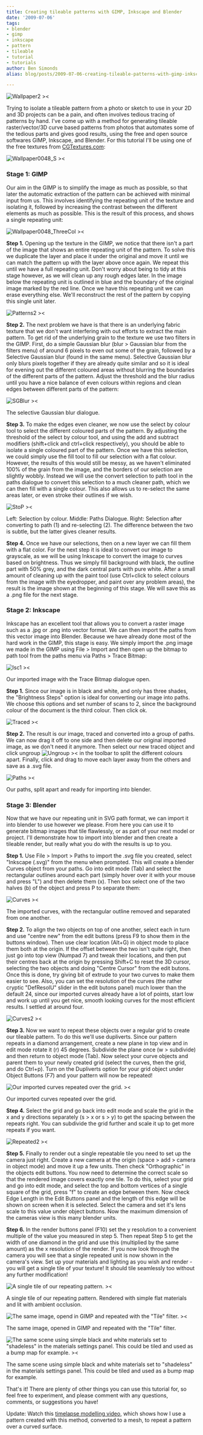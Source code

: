 ```yaml
---
title: Creating tileable patterns with GIMP, Inkscape and Blender
date: '2009-07-06'
tags:
- blender
- gimp
- inkscape
- pattern
- tileable
- tutorial
- tutorials
author: Ben Simonds
alias: blog/posts/2009-07-06-creating-tileable-patterns-with-gimp-inkscape-and-blender

---
```


![Wallpaper2 ><](/images/old/wallpaper23.jpg)

Trying to isolate a tileable pattern from a photo or sketch to use in your 2D and 3D projects can be a pain, and often involves tedious tracing of patterns by hand. I've come up with a method for generating tileable raster/vector/3D curve based patterns from photos that automates some of the tedious parts and gives good results, using the free and open source softwares GIMP, Inkscape, and Blender. For this tutorial I'll be using one of the free textures from [CGTextures.com](http://www.CGTextures.com/):

![Wallpaper0048_S ><](/images/old/wallpaper0048_s.jpg?w=201)

### Stage 1: GIMP

Our aim in the GIMP is to simplify the image as much as possible, so that later the automatic extraction of the pattern can be achieved with minimal input from us. This involves identifying the repeating unit of the texture and isolating it, followed by increasing the contrast between the different elements as much as possible. This is the result of this process, and shows a single repeating unit:

![Wallpaper0048_ThreeCol ><](/images/old/wallpaper0048_threecol.jpg?w=201)

**Step 1.** Opening up the texture in the GIMP, we notice that there isn't a part of the image that shows an entire repeating unit of the pattern. To solve this we duplicate the layer and place it under the original and move it until we can match the pattern up with the layer above once again. We repeat this until we have a full repeating unit. Don't worry about being to tidy at this stage however, as we will clean up any rough edges later. In the image below the repeating unit is outlined in blue and the boundary of the original image marked by the red line. Once we have this repeating unit we can erase everything else. We'll reconstruct the rest of the pattern by copying this single unit later.

![Patterns2 ><](/images/old/patterns2.jpg)



**Step 2.** The next problem we have is that there is an underlying fabric texture that we don't want interfering with out efforts to extract the main pattern. To get rid of the underlying grain to the texture we use two filters in the GIMP. First, do a simple Gaussian blur (blur > Gaussian blur from the filters menu) of around 6 pixels to even out some of the grain, followed by a Selective Gaussian blur (found in the same menu). Selective Gaussian blur only blurs pixels together if they are already quite similar and so it is ideal for evening out the different coloured areas without blurring the boundaries of the different parts of the pattern. Adjust the threshold and the blur radius until you have a nice balance of even colours within regions and clean edges between different parts of the pattern:

![SGBlur ><](/images/old/sgblur.jpg)

The selective Gaussian blur dialogue.

**Step 3.** To make the edges even cleaner, we now use the select by colour tool to select the different coloured parts of the pattern. By adjusting the threshold of the select by colour tool, and using the add and subtract modifiers (shift+click and ctrl+click respectively), you should be able to isolate a single coloured part of the pattern. Once we have this selection, we could simply use the fill tool to fill our selection with a flat colour. However, the results of this would still be messy, as we haven't eliminated 100% of the grain from the image, and the borders of our selection are slightly wobbly. Instead we will use the convert selection to path tool in the paths dialogue to convert this selection to a much cleaner path, which we can then fill with a single colour. This also allows us to re-select the same areas later, or even stroke their outlines if we wish.

![StoP ><](/images/old/stop.jpg)


Left: Selection by colour. Middle: Paths Dialogue. Right: Selection after converting to path (1) and re-selecting (2). The difference between the two is subtle, but the latter gives cleaner results.

**Step 4.** Once we have our selections, then on a new layer we can fill them with a flat color. For the next step it is ideal to convert our image to grayscale, as we will be using Inkscape to convert the image to curves based on brightness. Thus we simply fill background with black, the outline part with 50% grey, and the dark central parts with pure white. After a small amount of cleaning up with the paint tool (use Ctrl+click to select colours from the image with the eyedropper, and paint over any problem areas), the result is the image shown at the beginning of this stage. We will save this as a .png file for the next stage.

### Stage 2: Inkscape

Inkscape has an excellent tool that allows you to convert a raster image such as a .jpg or .png into vector format. We can then import the paths from this vector image into Blender. Because we have already done most of the hard work in the GIMP, this stage is easy. We simply import the .png image we made in the GIMP using File > Import and then open up the bitmap to path tool from the paths menu via Paths > Trace Bitmap:

![Isc1 ><](/images/old/isc1.jpg)

Our imported image with the Trace Bitmap dialogue open.

**Step 1.** Since our image is in black and white, and only has three shades, the "Brightness Steps" option is ideal for converting our image into paths. We choose this options and set number of scans to 2, since the background colour of the document is the third colour. Then click ok.

![Traced ><](/images/old/traced.jpg)


**Step 2.** The result is our image, traced and converted into a group of paths. We can now drag it off to one side and then delete our original imported image, as we don't need it anymore. Then select our new traced object and click ungroup ![Ungroup ><](/images/old/ungroup.gif) in the toolbar to split the different colours apart. Finally, click and drag to move each layer away from the others and save as a .svg file.

![Paths ><](/images/old/paths.jpg)

Our paths, split apart and ready for importing into blender.

### Stage 3: Blender

Now that we have our repeating unit in SVG path format, we can import it into blender to use however we please. From here you can use it to generate bitmap images that tile flawlessly, or as part of your next model or project. I'll demonstrate how to import into blender and then create a tileable render, but really what you do with the results is up to you.

**Step 1.** Use File > Import > Paths to import the .svg file you created, select "Inkscape (.svg)" from the menu when prompted. This will create a blender Curves object from your paths. Go into edit mode (Tab) and select the rectangular outlines around each part (simply hover over it with your mouse and press "L") and then delete them (x). Then box select one of the two halves (b) of the object and press P to separate them:

![Curves ><](/images/old/curves.jpg)

The imported curves, with the rectangular outline removed and separated from one another.

**Step 2.** To align the two objects on top of one another, select each in turn and use "centre new" from the edit buttons (press F9 to show them in the buttons window). Then use clear location (Alt+G) in object mode to place them both at the origin. If the offset between the two isn't quite right, then just go into top view (Numpad 7) and tweak their locations, and then put their centres back at the origin by pressing Shift+C to reset the 3D cursor, selecting the two objects and doing "Centre Cursor" from the edit butons. Once this is done, try giving bit of extrude to your two curves to make them easier to see. Also, you can set the resolution of the curves (the rather cryptic "DefResolU" slider in the edit butons panel) much lower than the default 24, since our imported curves already have a lot of points, start low and work up until you get nice, smooth looking curves for the most efficient results. I settled at around four.

![Curves2 ><](/images/old/curves2.jpg)



**Step 3.** Now we want to repeat these objects over a regular grid to create our tileable pattern. To do this we'll use dupliverts. Since our pattern repeats in a diamond arrangement, create a new plane in top view and in edit mode rotate it (r) 45 degrees. Subdivide the plane once (w > subdivide) and then return to object mode (Tab). Now select your curve objects and parent them to your newly created grid (select the curves, then the grid, and do Ctrl+p). Turn on the Dupliverts option for your grid object under Object Buttons (F7) and your pattern will now be repeated!

![Our imported curves repeated over the grid. ><](/images/old/repeated.jpg)


Our imported curves repeated over the grid.

**Step 4.** Select the grid and go back into edit mode and scale the grid in the x and y directions separately (s > x or s > y) to get the spacing between the repeats right. You can subdivide the grid further and scale it up to get more repeats if you want.

![Repeated2 ><](/images/old/repeated2.jpg)


**Step 5.** Finally to render out a single repeatable tile you need to set up the camera just right. Create a new camera at the origin (space > add > camera in object mode) and move it up a few units. Then check "Orthographic" in the objects edit buttons. You now need to determine the correct scale so that the rendered image covers exactly one tile. To do this, select your grid and go into edit mode, and select the top and bottom vertices of a single square of the grid, press "f" to create an edge between them. Now check Edge Length in the Edit Buttons panel and the length of this edge will be shown on screen when it is selected. Select the camera and set it's lens scale to this value under object buttons. Now the maximum dimension of the cameras view is this many blender units.

**Step 6.** In the render buttons panel (F10) set the y resolution to a convenient multiple of the value you measured in step 5. Then repeat Step 5 to get the width of one diamond in the grid and use this (multiplied by the same amount) as the x resolution of the render. If you now look through the camera you will see that a single repeated unit is now shown in the camera's view. Set up your materials and lighting as you wish and render - you will get a single tile of your texture! It should tile seamlessly too without any further modification!

![A single tile of our repeating pattern. ><](/images/old/wallpaper4.jpg)


A single tile of our repeating pattern. Rendered with simple flat materials and lit with ambient occlusion.

![The same image, opend in GIMP and repeated with the "Tile" filter. ><](/images/old/wallpaper3.jpg)


The same image, opened in GIMP and repeated with the "Tile" filter.

![The same scene using simple black and white materials set to "shadeless" in the materials settings panel. This could be tiled and used as a bump map for example. ><](/images/old/wallpaper5.jpg)


The same scene using simple black and white materials set to "shadeless" in the materials settings panel. This could be tiled and used as a bump map for example.

That's it! There are plenty of other things you can use this tutorial for, so feel free to experiment, and please comment with any questions, comments, or suggestions you have!

Update: Watch this [timelapse modelling video](http://www.vimeo.com/5536880), which shows how I use a pattern created with this method, converted to a mesh, to repeat a pattern over a curved surface.




